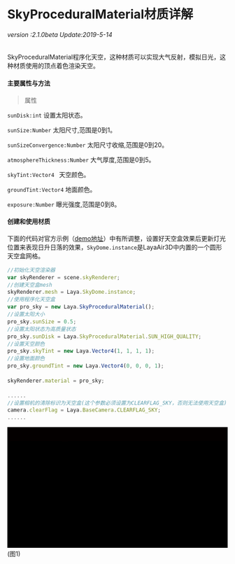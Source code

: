 # SkyProceduralMaterial材质详解

###### *version :2.1.0beta   Update:2019-5-14*

SkyProceduralMaterial程序化天空，这种材质可以实现大气反射，模拟日光，这种材质使用的顶点着色渲染天空。

#### 主要属性与方法

> 属性

`sunDisk:int`  设置太阳状态。

`sunSize:Number` 太阳尺寸,范围是0到1。

`sunSizeConvergence:Number` 太阳尺寸收缩,范围是0到20。

`atmosphereThickness:Number` 大气厚度,范围是0到5。

`skyTint:Vector4 ` 天空颜色。

`groundTint:Vector4` 地面颜色。

`exposure:Number` 曝光强度,范围是0到8。

#### 创建和使用材质

下面的代码对官方示例（[demo地址](https://layaair.ldc.layabox.com/demo2/?language=ch&category=3d&group=Sky&name=Sky_Procedural)）中有所调整，设置好天空盒效果后更新灯光位置来表现日升日落的效果，`SkyDome.instance`是LayaAir3D中内置的一个圆形天空盒网格。

```typescript
//初始化天空渲染器
var skyRenderer = scene.skyRenderer;
//创建天空盒mesh
skyRenderer.mesh = Laya.SkyDome.instance;
//使用程序化天空盒
var pro_sky = new Laya.SkyProceduralMaterial();
//设置太阳大小
pro_sky.sunSize = 0.5;
//设置太阳状态为高质量状态
pro_sky.sunDisk = Laya.SkyProceduralMaterial.SUN_HIGH_QUALITY;
//设置天空颜色
pro_sky.skyTint = new Laya.Vector4(1, 1, 1, 1);
//设置地面颜色
pro_sky.groundTint = new Laya.Vector4(0, 0, 0, 1);

skyRenderer.material = pro_sky;

......
//设置相机的清除标识为天空盒(这个参数必须设置为CLEARFLAG_SKY，否则无法使用天空盒)
camera.clearFlag = Laya.BaseCamera.CLEARFLAG_SKY;
......
```

![](img/1.gif)<br>(图1)
